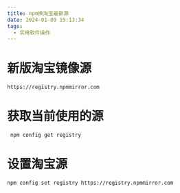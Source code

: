 ```yaml
---
title: npm换淘宝最新源
date: 2024-01-09 15:13:34
tags:
  - 实用软件操作
---
```


# 新版淘宝镜像源
```shell
https://registry.npmmirror.com 
```

# 获取当前使用的源
```shell
 npm config get registry
```

# 设置淘宝源
```shell
npm config set registry https://registry.npmmirror.com
```